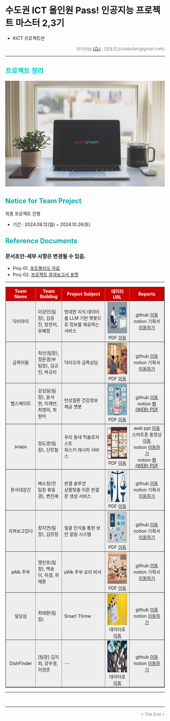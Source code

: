 
# 수도권 ICT 올인원 Pass! 인공지능 프로젝트 마스터 2,3기
* KICT 프로젝트반

<div align='right'>
	<font size=2 color='gray'>파이썬@ <font color='blue'>
	   <a href='https://www.facebook.com/dongjo.lim.7'>LDJ</a>
	</font>, [임동조](colabstart@gmail.com)</font></div>
<hr>

<h2><font color="#00CCCC"><b> 프로젝트 정리 </b></font></h2>

<img src="./images/just_start.jpg">

## <font color='#00AAAA'>Notice for Team Project</font>

최종 프로젝트 진행
* 기간 : 2024.08.12(월) ~ 2024.10.26(토) <br>

## <font color='#00AAAA'>Reference Documents</font>

### 문서초안-세부 사항은 변경될 수 있음.
- Proj-01. [포트폴리오 자료      ][proj-01]
- Proj-02. [프로젝트 결과보고서 포맷   ][proj-02]

[proj-01]:  ./docu/Goorm10_프로젝트보고서_포맷_OOO팀.docx "Go proj-01"
[proj-02]:  ./docu/팀별프로젝트수행_결과작성양식_kdigital.pptx "Go proj-02"

<hr>

<div align="left">
<table border=1 bgcolor="#EEEEEE">
	<tr bgcolor="#CC0000">
		<td width="100">
		<div align="center"><font color="#FFFFFF"><b>Team Name</b></font></div>
		</td>
		<td width="100">
		<div align="center"><font color="#FFFFFF"><b>Team Building</b></font></div>
		</td>
		<td width="300">
		<div align="center"><font color="#FFFFFF"><b>Project Subject</b></font></div>
		</td>
		<td width="150">
		<div align="center"><font color="#FFFFFF"><b>데이터 URL</b></font></div>
		<td width="200">
		<div align="center"><font color="#FFFFFF"><b>Reports</b></font></div>
		</td>
	</tr>
	<tr>
		<td>
		<div align="center"> 닥터아이 </b> </div>
		</td>
		<td>
			<div align="left"> 이강민(팀장), 김응진, 방찬미, 유혜정 </div>
		</td>
		<td>
			<div align="left"> 방대한 지식 데이터를 LLM 기반 챗봇으로 정보를 제공하는 서비스 </div>
		</td>
		<td>
			<div align="center"> <a href="">
			<img src='images/teamlogo_DrI.png' width=200 height=100  alt="---"></a> 
			PDF <a href="https://ldjwj.github.io/Goorm_2024_ICT23_allinOne/03_Project_Third/last_reports/Team_PhDi_last_V10.pdf"> 이동 </a>			
			</div>
		</td>
	   <td>
		   <div align="center"> github  <a href=""> 이동  </a></div>
			<div align="center"> notion 기획서 <a href="https://billowy-clover-71f.notion.site/ICT-AI-Main-Project-10aa47fb178c8039b76dc16583e5e02d"> 이동하기 </a> </div>
		</td>
	</tr>
	<tr>
		<td>
			<div align="center"> 금쪽이들 </b> </div>
	    </td>
		<td>
		    <div align="left"> 최산(팀장), 정문경(부팀장), 김규진, 박규리 </div>
		</td>
		<td>
			<div align="left"> 닥터오의 금쪽상담 </div>
		</td>
		<td>
			<div align="center"> <a href="">
			<img src='images/team_logo_dro.png' width=200 height=100  alt="---"></a> 
			PDF <a href="https://ldjwj.github.io/Goorm_2024_ICT23_allinOne/03_Project_Third/last_reports/Team_Droh_last_V10.pdf"> 이동 </a>			
			</div>
		</td>
	   <td>
		   <div align="center"> github  <a href=""> 이동  </a></div>
			<div align="center"> notion 기획서 <a href=""> 이동하기 </a> </div>
		</td>
	</tr>
	<tr>
		<td>
		<div align="center"> 헬스메이트 </b> </div>
		</td>
		<td>
			<div align="left"> 강성일(팀장), 윤서현, 이재만, 최영아, 최원미 </div>
		</td>
		<td>
			<div align="left"> 만성질환 건강정보 제공 챗봇 </div>
		</td>
		<td>
			<div align="center"> <a href="">
			<img src='images/teamLogo_healthMate.png' width=200 height=100  alt="---"></a> 
			PDF <a href="https://ldjwj.github.io/Goorm_2024_ICT23_allinOne/03_Project_Third/last_reports/Team_Healthmate_last_V10.pdf"> 이동 </a>			
			</div>
		</td>
	   <td>
		   <div align="center"> github  <a href=""> 이동  </a></div>
			<div align="center"> notion 
			<a href="https://super-gourd-bf0.notion.site/QA-114aa38ed1be803da741c9a20c8ab1ff"> 웹(WEB) </a> 
			<a href="https://ldjwj.github.io/Goorm_2024_ICT23_allinOne/03_Project_Third/last_notion/Team_Healthmate_notion_last_V10.pdf"> PDF </a> 
			</div>
		</td>
	</tr>
	<tr>
		<td>
		<div align="center"> snapx </b> </div>
		</td>
		<td>
			<div align="left"> 정도영(팀장), 신민철 </div>
		</td>
		<td>
			<div align="left"> 우리 동네 믹솔로지스트 <br> 위스키 레시피 서비스  </div>
		</td>
		<td>
			<div align="center"> <a href="">
			<img src='images/team_logo_snapx.png' width=200 height=100  alt="---"></a> 
			PDF <a href="https://ldjwj.github.io/Goorm_2024_ICT23_allinOne/03_Project_Third/last_reports/Team_snapx_last_V10.pdf"> 이동 </a>			
			</div>
		</td>
	   <td>
		   <div align="center"> web ppt  
		   <a href="https://www.canva.com/design/DAGUmWTdM-A/UeOpN5jt3tyz5CwcxkEJEw/view?utm_content=DAGUmWTdM-A&utm_campaign=designshare&utm_medium=link&utm_source=editor#1"> 이동  </a>
		   </div>
		   <div align="center"> 스마트폰 동영상
		   <a href="https://drive.google.com/file/d/1hapz5XCb3wu0k2QWxJStrX6434PQfg0g/view?usp=sharing"> 이동 </a>
		   </div>
		   <div align="center"> notion <a href="https://outgoing-beast-a3b.notion.site/Neighborhood-Mixologist-1198bc5b0f4c8088bc8ac17cd3a909a6"> 이동하기 </a> </div>
			<div align="center"> notion 
			<a href="https://outgoing-beast-a3b.notion.site/Neighborhood-Mixologist-1198bc5b0f4c8088bc8ac17cd3a909a6"> 웹(WEB) </a> 
			<a href="https://ldjwj.github.io/Goorm_2024_ICT23_allinOne/03_Project_Third/last_notion/Team_snapx_notion_last_V10.pdf"> PDF </a> 
			</div>
		</td>
	<tr>
		<td>
		<div align="center"> 문서대장간 </b> </div>
		</td>
		<td>
			<div align="left"> 배소정(전 팀장 류동경), 변진애</div>
		</td>
		<td>
			<div align="left"> 판결 솔루션 <br> 상황맞춤 이혼 판결문 생성 서비스 </div>
		</td>
		<td>
			<div align="center"> <a href="">
			<img src='images/logo_DocForge.png' width=200 height=100  alt="---"></a> 
			PDF <a href="https://ldjwj.github.io/Goorm_2024_ICT23_allinOne/03_Project_Third/last_reports/Team_DocForge_last_V10.pdf"> 이동 </a>			
			</div>
		</td>
	   <td>
		   <div align="center"> github  <a href=""> 이동  </a></div>
			<div align="center"> notion 기획서 <a href="https://jasper-hubcap-479.notion.site/RAG-112089929b31808ab5defa9ca8965419?pvs=4"> 이동하기 </a> </div>
		</td>
	</tr>
	<tr>
		<td>
		<div align="center"> 지켜보고있다 </b> </div>
		</td>
		<td>
			<div align="left"> 장지연(팀장), 김민정</div>
		</td>
		<td>
			<div align="left"> 얼굴 인식을 통한 보안 알림 시스템 </div>
		</td>
		<td>
			<div align="center"> <a href="">
			<img src='images/teamlogo_watcher.png' width=200 height=100  alt="---"></a> 
			PDF <a href="https://ldjwj.github.io/Goorm_2024_ICT23_allinOne/03_Project_Third/last_reports/Team_DocForge_last_V10.pdf"> 이동 </a>			
			</div>
		</td>
	   <td>
		   <div align="center"> github  <a href="https://github.com/jigosu/CCTV"> 이동  </a></div>
			<div align="center"> notion 기획서 <a href="https://nebula-seat-dfb.notion.site/118fda6aad328091af78c3846c2266c5"> 이동하기 </a> </div>
		</td>
	</tr>
	<tr>
		<td>
		<div align="center"> pAlk 주부 </b> </div>
		</td>
		<td>
			<div align="left"> 맹인호(팀장), 백송이, 허경, 하재환</div>
		</td>
		<td>
			<div align="left"> pAlk 주부 요리 비서 </div>
		</td>
		<td>
			<div align="center"> <a href="">
			<img src='images/teamlogo_pAlk.png' width=200 height=100  alt="---"></a> 
			PDF <a href="https://ldjwj.github.io/Goorm_2024_ICT23_allinOne/03_Project_Third/last_reports/team_pAlk_last_V10.pdf"> 이동 </a>			
			</div>
		</td>
	   <td>
		   <div align="center"> github  <a href="https://github.com/jigosu/CCTV"> 이동  </a></div>
			<div align="center"> notion 기획서 <a href="https://mino0121.notion.site/112cad743d42807d8108da3e2f29b8cc"> 이동하기 </a> </div>
		</td>
	</tr>
	<tr>
		<td>
		<div align="center"> 일당삼  </b> </div>
		</td>
		<td>
			<div align="left"> 최태환(팀장) </div>
		</td>
		<td>
			<div align="left"> Smart Throw </div>
		</td>
		<td>
			<div align="center"> <a href="">
			<img src='images/02_choi.jpg' width=200 height=100  alt="---"></a> 
			데이터로 <a href="https://dacon.io/competitions/open/235536/data"> 이동 </a>			
			</div>
		</td>
	   <td>
		   <div align="center"> github  <a href="https://github.com/jigosu/CCTV"> 이동  </a></div>
			<div align="center"> notion <a href="https://mino0121.notion.site/112cad743d42807d8108da3e2f29b8cc"> 이동하기 </a> </div>
		</td>
	</tr>
	<tr>
		<td>
		<div align="center"> DishFinder </b> </div>
		</td>
		<td>
			<div align="left"> [팀장] 김지희, 강우경, 이영준  </div>
		</td>
		<td>
			<div align="left"> -- </div>
		</td>
		<td>
			<div align="center"> <a href="">
			<img src='images/05_image.png' width=200 height=100  alt="---"></a> 
			데이터로 <a href="http://opendata.hira.or.kr/op/opc/olapMsupInfo.do"> 이동 </a>			
			</div>
		</td>
	   <td>
		   <div align="center"> github  <a href=""> 이동  </a></div>
			<div align="center"> notion <a href=""> 이동하기 </a> </div>
		</td>
	</tr>
</table>
</div>
<hr>

<br>
<hr>
<div align='right'><font size=2 color='gray'> &lt; The End &gt; </font></div>
